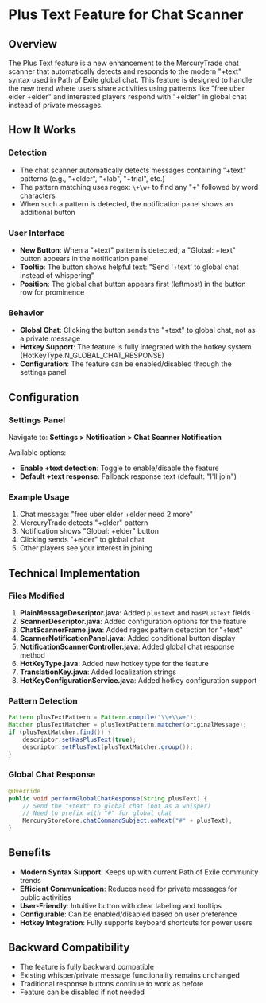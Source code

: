 # Plus Text Feature for Chat Scanner

## Overview
The Plus Text feature is a new enhancement to the MercuryTrade chat scanner that automatically detects and responds to the modern "+text" syntax used in Path of Exile global chat. This feature is designed to handle the new trend where users share activities using patterns like "free uber elder +elder" and interested players respond with "+elder" in global chat instead of private messages.

## How It Works

### Detection
- The chat scanner automatically detects messages containing "+text" patterns (e.g., "+elder", "+lab", "+trial", etc.)
- The pattern matching uses regex: `\+\w+` to find any "+" followed by word characters
- When such a pattern is detected, the notification panel shows an additional button

### User Interface
- **New Button**: When a "+text" pattern is detected, a "Global: +text" button appears in the notification panel
- **Tooltip**: The button shows helpful text: "Send '+text' to global chat instead of whispering"
- **Position**: The global chat button appears first (leftmost) in the button row for prominence

### Behavior
- **Global Chat**: Clicking the button sends the "+text" to global chat, not as a private message
- **Hotkey Support**: The feature is fully integrated with the hotkey system (HotKeyType.N_GLOBAL_CHAT_RESPONSE)
- **Configuration**: The feature can be enabled/disabled through the settings panel

## Configuration

### Settings Panel
Navigate to: **Settings > Notification > Chat Scanner Notification**

Available options:
- **Enable +text detection**: Toggle to enable/disable the feature
- **Default +text response**: Fallback response text (default: "I'll join")

### Example Usage
1. Chat message: "free uber elder +elder need 2 more"
2. MercuryTrade detects "+elder" pattern
3. Notification shows "Global: +elder" button
4. Clicking sends "+elder" to global chat
5. Other players see your interest in joining

## Technical Implementation

### Files Modified
1. **PlainMessageDescriptor.java**: Added `plusText` and `hasPlusText` fields
2. **ScannerDescriptor.java**: Added configuration options for the feature
3. **ChatScannerFrame.java**: Added regex pattern detection for "+text"
4. **ScannerNotificationPanel.java**: Added conditional button display
5. **NotificationScannerController.java**: Added global chat response method
6. **HotKeyType.java**: Added new hotkey type for the feature
7. **TranslationKey.java**: Added localization strings
8. **HotKeyConfigurationService.java**: Added hotkey configuration support

### Pattern Detection
```java
Pattern plusTextPattern = Pattern.compile("\\+\\w+");
Matcher plusTextMatcher = plusTextPattern.matcher(originalMessage);
if (plusTextMatcher.find()) {
    descriptor.setHasPlusText(true);
    descriptor.setPlusText(plusTextMatcher.group());
}
```

### Global Chat Response
```java
@Override
public void performGlobalChatResponse(String plusText) {
    // Send the "+text" to global chat (not as a whisper)
    // Need to prefix with "#" for global chat
    MercuryStoreCore.chatCommandSubject.onNext("#" + plusText);
}
```

## Benefits
- **Modern Syntax Support**: Keeps up with current Path of Exile community trends
- **Efficient Communication**: Reduces need for private messages for public activities
- **User-Friendly**: Intuitive button with clear labeling and tooltips
- **Configurable**: Can be enabled/disabled based on user preference
- **Hotkey Integration**: Fully supports keyboard shortcuts for power users

## Backward Compatibility
- The feature is fully backward compatible
- Existing whisper/private message functionality remains unchanged
- Traditional response buttons continue to work as before
- Feature can be disabled if not needed